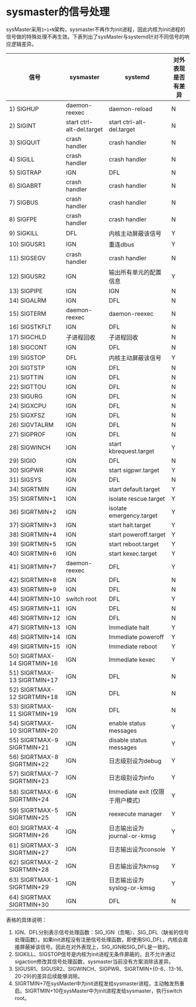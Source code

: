 # sysmaster的信号处理

sysMaster采用`1+1+N`架构，sysmaster不再作为init进程，因此内核为init进程的信号做的特殊处理不再生效。下表列出了sysMaster与systemd针对不同信号的响应逻辑差异。

|信号|sysmaster|systemd|对外表现是否有差异|
|-|-|-|-|
|1) SIGHUP|daemon-reexec|daemon-reload|N|
|2) SIGINT|start ctrl-alt-del.target|start ctrl-alt-del.target|N|
|3) SIGQUIT|crash handler|crash handler|N|
|4) SIGILL|crash handler|crash handler|N|
|5) SIGTRAP|IGN|DFL|N|
|6) SIGABRT|crash handler|crash handler|N|
|7) SIGBUS|crash handler|crash handler|N|
|8) SIGFPE|crash handler|crash handler|N|
|9) SIGKILL|DFL|内核主动屏蔽该信号|Y|
|10) SIGUSR1|IGN|重连dbus|Y|
|11) SIGSEGV|crash handler|crash handler|N|
|12) SIGUSR2|IGN|输出所有单元的配置信息|Y|
|13) SIGPIPE|IGN|IGN|N|
|14) SIGALRM|IGN|DFL|N|
|15) SIGTERM|daemon-reexec|daemon-reexec|N|
|16) SIGSTKFLT|IGN|DFL|N|
|17) SIGCHLD|子进程回收|子进程回收|N|
|18) SIGCONT|IGN|DFL|N|
|19) SIGSTOP|DFL|内核主动屏蔽该信号|Y|
|20) SIGTSTP|IGN|DFL|N|
|21) SIGTTIN|IGN|DFL|N|
|22) SIGTTOU|IGN|DFL|N|
|23) SIGURG|IGN|DFL|N|
|24) SIGXCPU|IGN|DFL|N|
|25) SIGXFSZ|IGN|DFL|N|
|26) SIGVTALRM|IGN|DFL|N|
|27) SIGPROF|IGN|DFL|N|
|28) SIGWINCH|IGN|start kbrequest.target|Y|
|29) SIGIO|IGN|DFL|N|
|30) SIGPWR|IGN|start sigpwr.target|Y|
|31) SIGSYS|IGN|DFL|N|
|34) SIGRTMIN|IGN|start default.target|Y|
|35) SIGRTMIN+1|IGN|isolate rescue.target|Y|
|36) SIGRTMIN+2|IGN|isolate emergency.target|Y|
|37) SIGRTMIN+3|IGN|start halt.target|Y|
|38) SIGRTMIN+4|IGN|start poweroff.target|Y|
|39) SIGRTMIN+5|IGN|start reboot.target|Y|
|40) SIGRTMIN+6|IGN|start kexec.target|Y|
|41) SIGRTMIN+7|daemon-reexec|DFL|Y|
|42) SIGRTMIN+8|IGN|DFL|N|
|43) SIGRTMIN+9|IGN|DFL|N|
|44) SIGRTMIN+10|switch root|DFL|Y|
|45) SIGRTMIN+11|IGN|DFL|N|
|46) SIGRTMIN+12|IGN|DFL|N|
|47) SIGRTMIN+13|IGN|Immediate halt|Y|
|48) SIGRTMIN+14|IGN|Immediate poweroff|Y|
|49) SIGRTMIN+15|IGN|Immediate reboot|Y|
|50) SIGRTMAX-14 SIGRTMIN+16|IGN|Immediate kexec|Y|
|51) SIGRTMAX-13 SIGRTMIN+17|IGN|DFL|N|
|52) SIGRTMAX-12 SIGRTMIN+18|IGN|DFL|N|
|53) SIGRTMAX-11 SIGRTMIN+19|IGN|DFL|N|
|54) SIGRTMAX-10 SIGRTMIN+20|IGN|enable status messages|Y|
|55) SIGRTMAX-9 SIGRTMIN+21|IGN|disable status messages|Y|
|56) SIGRTMAX-8 SIGRTMIN+22|IGN|日志级别设为debug|Y|
|57) SIGRTMAX-7 SIGRTMIN+23|IGN|日志级别设为info|Y|
|58) SIGRTMAX-6 SIGRTMIN+24|IGN|Immediate exit (仅限于用户模式)|Y|
|59) SIGRTMAX-5 SIGRTMIN+25|IGN|reexecute manager|Y|
|60) SIGRTMAX-4 SIGRTMIN+26|IGN|日志输出设为journal-or-kmsg|Y|
|61) SIGRTMAX-3 SIGRTMIN+27|IGN|日志输出设为console|Y|
|62) SIGRTMAX-2 SIGRTMIN+28|IGN|日志输出设为kmsg|Y|
|63) SIGRTMAX-1 SIGRTMIN+29|IGN|日志输出设为syslog-or-kmsg|Y|
|64) SIGRTMAX SIGRTMIN+30|IGN|DFL|N|

表格的具体说明：

1. IGN、DFL分别表示信号处理函数：SIG_IGN（忽略）、SIG_DFL（缺省的信号处理函数）。如果init进程没有注册信号处理函数，即使用SIG_DFL，内核会直接屏蔽掉该信号。因此在对外表现上，SIG_IGN和SIG_DFL是一致的。
2. SIGKILL、SIGSTOP信号是内核为init进程无条件屏蔽的，且不允许通过sigaction修改其信号处理函数，sysmaster当前没有方案消除该差异。
3. SIGUSR1、SIGUSR2、SIGWINCH、SIGPWR、SIGRTMIN+{0-6、13-16、20-29}的差异后续能够消除。
4. SIGRTMIN+7在sysMaster中为init进程发给sysmaster进程，主动触发热重启。SIGRTMIN+10在sysMaster中为init进程发给sysmaster，执行switch root。
